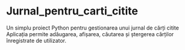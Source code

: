 # Jurnal_pentru_carti_citite
  Un simplu proiect Python pentru gestionarea unui jurnal de cărți citite
Aplicația permite adăugarea, afișarea, căutarea și ștergerea cărților înregistrate de utilizator.